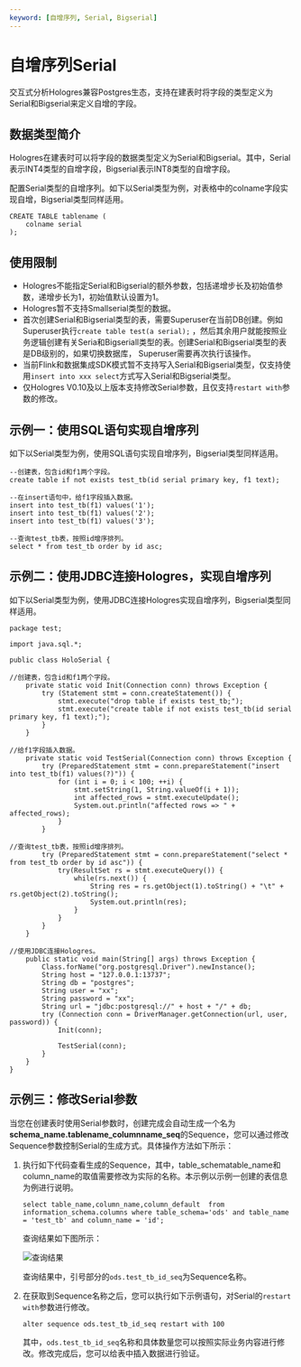 ```yaml
---
keyword: [自增序列, Serial, Bigserial]
---
```


# 自增序列Serial

交互式分析Hologres兼容Postgres生态，支持在建表时将字段的类型定义为Serial和Bigserial来定义自增的字段。

## 数据类型简介

Hologres在建表时可以将字段的数据类型定义为Serial和Bigserial。其中，Serial表示INT4类型的自增字段，Bigserial表示INT8类型的自增字段。

配置Serial类型的自增序列。如下以Serial类型为例，对表格中的colname字段实现自增，Bigserial类型同样适用。

```
CREATE TABLE tablename (
    colname serial
);
```

## 使用限制

-   Hologres不能指定Serial和Bigserial的额外参数，包括递增步长及初始值参数，递增步长为1，初始值默认设置为1。
-   Hologres暂不支持Smallserial类型的数据。
-   首次创建Serial和Bigserial类型的表，需要Superuser在当前DB创建。例如Superuser执行`create table test(a serial);` ，然后其余用户就能按照业务逻辑创建有关Seria和Bigseriall类型的表。创建Serial和Bigserial类型的表是DB级别的，如果切换数据库， Superuser需要再次执行该操作。
-   当前Flink和数据集成SDK模式暂不支持写入Serial和Bigserial类型，仅支持使用`insert into xxx select`方式写入Serial和Bigserial类型。
-   仅Hologres V0.10及以上版本支持修改Serial参数，且仅支持`restart with`参数的修改。

## 示例一：使用SQL语句实现自增序列

如下以Serial类型为例，使用SQL语句实现自增序列，Bigserial类型同样适用。

```
--创建表，包含id和f1两个字段。
create table if not exists test_tb(id serial primary key, f1 text);

--在insert语句中，给f1字段插入数据。
insert into test_tb(f1) values('1');
insert into test_tb(f1) values('2');
insert into test_tb(f1) values('3');

--查询test_tb表，按照id增序排列。
select * from test_tb order by id asc;
```

## 示例二：使用JDBC连接Hologres，实现自增序列

如下以Serial类型为例，使用JDBC连接Hologres实现自增序列，Bigserial类型同样适用。

```
package test;

import java.sql.*;

public class HoloSerial {

//创建表，包含id和f1两个字段。
    private static void Init(Connection conn) throws Exception {
        try (Statement stmt = conn.createStatement()) {
            stmt.execute("drop table if exists test_tb;");
            stmt.execute("create table if not exists test_tb(id serial primary key, f1 text);");
        }
    }

//给f1字段插入数据。
    private static void TestSerial(Connection conn) throws Exception {
        try (PreparedStatement stmt = conn.prepareStatement("insert into test_tb(f1) values(?)")) {
            for (int i = 0; i < 100; ++i) {
                stmt.setString(1, String.valueOf(i + 1));
                int affected_rows = stmt.executeUpdate();
                System.out.println("affected rows => " + affected_rows);
            }
        }

//查询test_tb表，按照id增序排列。
        try (PreparedStatement stmt = conn.prepareStatement("select * from test_tb order by id asc")) {
            try(ResultSet rs = stmt.executeQuery()) {
                while(rs.next()) {
                    String res = rs.getObject(1).toString() + "\t" + rs.getObject(2).toString();
                    System.out.println(res);
                }
            }
        }
    }

//使用JDBC连接Hologres。
    public static void main(String[] args) throws Exception {
        Class.forName("org.postgresql.Driver").newInstance();
        String host = "127.0.0.1:13737";
        String db = "postgres";
        String user = "xx";
        String password = "xx";
        String url = "jdbc:postgresql://" + host + "/" + db;
        try (Connection conn = DriverManager.getConnection(url, user, password)) {
            Init(conn);

            TestSerial(conn);
        }
    }
}
```

## 示例三：修改Serial参数

当您在创建表时使用Serial参数时，创建完成会自动生成一个名为**schema\_name.tablename\_columnname\_seq**的Sequence，您可以通过修改Sequence参数控制Serial的生成方式。具体操作方法如下所示：

1.  执行如下代码查看生成的Sequence，其中，table\_schematable\_name和column\_name的取值需要修改为实际的名称。本示例以示例一创建的表信息为例进行说明。

    ```
    select table_name,column_name,column_default  from information_schema.columns where table_schema='ods' and table_name = 'test_tb' and column_name = 'id';
    ```

    查询结果如下图所示：

    ![查询结果](https://static-aliyun-doc.oss-accelerate.aliyuncs.com/assets/img/zh-CN/4967933261/p283145.png)

    查询结果中，引号部分的`ods.test_tb_id_seq`为Sequence名称。

2.  在获取到Sequence名称之后，您可以执行如下示例语句，对Serial的`restart with`参数进行修改。

    ```
    alter sequence ods.test_tb_id_seq restart with 100
    ```

    其中，`ods.test_tb_id_seq`名称和具体数量您可以按照实际业务内容进行修改。修改完成后，您可以给表中插入数据进行验证。


